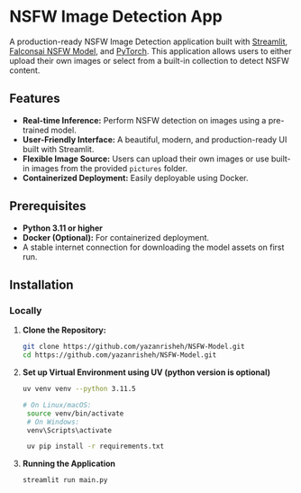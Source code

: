 # NSFW Image Detection App

A production-ready NSFW Image Detection application built with [Streamlit](https://streamlit.io/), [Falconsai NSFW Model](https://huggingface.co/Falconsai/nsfw_image_detection), and [PyTorch](https://pytorch.org/). This application allows users to either upload their own images or select from a built-in collection to detect NSFW content.

## Features

- **Real-time Inference:** Perform NSFW detection on images using a pre-trained model.
- **User-Friendly Interface:** A beautiful, modern, and production-ready UI built with Streamlit.
- **Flexible Image Source:** Users can upload their own images or use built-in images from the provided `pictures` folder.
- **Containerized Deployment:** Easily deployable using Docker.

## Prerequisites

- **Python 3.11 or higher**
- **Docker (Optional):** For containerized deployment.
- A stable internet connection for downloading the model assets on first run.

## Installation

### Locally

1. **Clone the Repository:**

   ```bash
   git clone https://github.com/yazanrisheh/NSFW-Model.git
   cd https://github.com/yazanrisheh/NSFW-Model.git

2. **Set up Virtual Environment using UV (python version is optional)**
   ```bash
   uv venv venv --python 3.11.5
   ```

   ```bash
   # On Linux/macOS:
    source venv/bin/activate
    # On Windows:
    venv\Scripts\activate
    ```

    ```bash
     uv pip install -r requirements.txt
     ```

3. **Running the Application**
   ```bash
   streamlit run main.py
   ```
